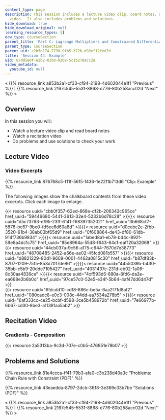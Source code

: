 ```yaml
---
content_type: page
description: This session includes a lecture video clip, board notes, and a recitation
  video.  It also includes problems and solutions.
hide_download: true
hide_download_original: null
learning_resource_types: []
ocw_type: CourseSection
parent_title: 'Part C: Lagrange Multipliers and Constrained Differentials'
parent_type: CourseSection
parent_uid: c2b5d174-7730-9fb5-372b-d98ef12fed7d
title: 'Session 44: Example'
uid: 07dd5e0f-e2b2-03b0-b268-5c1b278acc2a
video_metadata:
  youtube_id: null
---
```


« {{% resource_link a853b2a1-cf33-cf94-2198-4d602044e1f1 "Previous" %}} | {{% resource_link 2167c545-5531-8868-d776-80b258acc02d "Next" %}} »

Overview
--------

In this session you will:

*   Watch a lecture video clip and read board notes
*   Watch a recitation video
*   Do problems and use solutions to check your work

Lecture Video
-------------

### Video Excerpts

{{% resource_link 876768c5-f11f-56f5-f436-1e22f1b713d6 "Clip: Example" %}}

The following images show the chalkboard contents from these video excerpts. Click each image to enlarge.

{{< resource uuid="cbb0f357-62ed-868e-df2b-206342c965ce" href_uuid="59446680-5441-3613-32e4-5232b6d78c28" >}}{{< resource uuid="d5c73763-ef95-23ff-6141-f68397352021" href_uuid="3b668cf7-5876-bc67-9be0-fd5ee6d60a8d" >}}{{< resource uuid="d0cebc2e-2fbb-3520-91b4-38eb03bf65d9" href_uuid="0f608864-de43-df80-61db-914f736b9834" >}}{{< resource uuid="1abed8a1-eb78-b44c-892f-59e8a4dc1c75" href_uuid="85e8964a-55d8-f643-64c1-eaf120a32068" >}}  
{{< resource uuid="44cb037a-9c56-a175-c644-7670d7e38773" href_uuid="48708485-2452-a56e-ae02-45fcd081b557" >}}{{< resource uuid="d8821229-80d1-9609-0001-4462a0815c30" href_uuid="b87df83b-8707-1209-75f5-853d7017de86" >}}{{< resource uuid="4455039b-b430-35bb-c5b9-20dde7105427" href_uuid="4031437c-231d-eb02-1a06-8c30aa4836ce" >}}{{< resource uuid="4cf593d6-880a-8fd6-da2e-ea668e3b6b0d" href_uuid="97ce57c0-52e5-e34f-5b64-4af47dd6d47d" >}}  
{{< resource uuid="6fdcdd10-cdf8-886c-be5a-6aa2f71d8af2" href_uuid="080cadc8-e0c3-008c-44dd-aa7534a278b5" >}}{{< resource uuid="6af333cc-ce25-bcbf-d598-3ce5b458972b" href_uuid="7e66977b-6b67-cd30-8be3-a11391aa5ab2" >}}

Recitation Video
----------------

### Gradients - Composition

{{< resource 2a5313ba-9c3d-707e-c0b5-476851e78b07 >}}

Problems and Solutions
----------------------

{{% resource_link 81e4ccca-ff41-79b3-afa0-c3b238d40a3c "Problems: Chain Rule with Constraint (PDF)" %}}

{{% resource_link 43eaedda-8797-2dcb-3618-3e369c33b7be "Solutions (PDF)" %}}

« {{% resource_link a853b2a1-cf33-cf94-2198-4d602044e1f1 "Previous" %}} | {{% resource_link 2167c545-5531-8868-d776-80b258acc02d "Next" %}} »